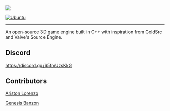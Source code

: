<img src="lambda-fulllogo.png">

<br>

[![Ubuntu](https://github.com/4tl0renz0/lambda-engine/actions/workflows/ubuntu.yml/badge.svg)](https://github.com/4tl0renz0/lambda-engine/actions/workflows/ubuntu.yml)

---

An open-source 3D game engine built in C++ with
inspiration from GoldSrc and Valve's Source Engine.

## Discord
https://discord.gg/65fmUzsKkG

## Contributors
<a href="https://github.com/4tl0renz0"> Ariston Lorenzo</a>

<a href="https://github.com/Myst330"> Genesis Banzon </a>